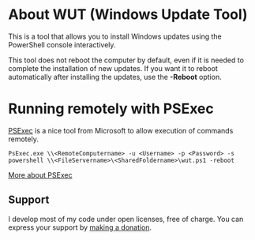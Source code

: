 # About WUT (Windows Update Tool)

This is a tool that allows you to install Windows updates using the PowerShell console interactively.

This tool does not reboot the computer by default, even if it is needed to complete the installation of new updates. If you want it to reboot automatically after installing the updates, use the **-Reboot** option. 

# Running remotely with PSExec
[PSExec](https://learn.microsoft.com/en-us/sysinternals/downloads/psexec) is a nice tool from Microsoft to allow execution of commands remotely.

```
PsExec.exe \\<RemoteComputername> -u <Username> -p <Password> -s powershell \\<FileServername>\<SharedFoldername>\wut.ps1 -reboot
```

[More about PSExec](https://petri.com/psexec/)


## Support

I develop most of my code under open licenses, free of charge. 
You can express your support by [making a donation](https://tppay.me/lr9flucg).

